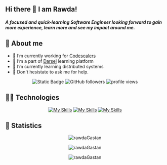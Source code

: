 ## Hi there 👋 I am Rawda!

##### A focused and quick-learning Software Engineer looking forward to gain more experience, learn more and see my impact around me.

## 💁 About me
- 🔭 I’m currently working for [Codescalers](https://www.linkedin.com/company/codescalers-egypt/)
- 👯 I’m a part of [Darsel](https://www.linkedin.com/company/darsel/) learning platform
- 🌱 I’m currently learning distributed systems
- 💬 Don't hesistate to ask me for help.

<div align="center">

![Static Badge](https://img.shields.io/badge/Rawda-linkedin?style=flat-square&logo=Linkedin&logoColor=white&color=blue&link=https%3A%2F%2Fwww.linkedin.com%2Fin%2Frawda-gastan-82a501173) ![GitHub followers](https://img.shields.io/github/followers/rawdaGastan?label=Follow&style=social)
<img alt = "profile views" src="https://komarev.com/ghpvc/?username=rawdaGastan&color=brightgreen"> 

</div>

## 🧑‍💻 Technologies


<div align="center">

[![My Skills](https://skills.thijs.gg/icons?i=python,go,java,js,ts,rust,dart,nodejs)](https://skills.thijs.gg)
[![My Skills](https://skills.thijs.gg/icons?i=docker,kubernetes,php,vue,react,svelte,unity,redis)](https://skills.thijs.gg)
[![My Skills](https://skills.thijs.gg/icons?i=mongodb,mysql,git,grafana,jquery,html,css)](https://skills.thijs.gg)

</div>

## 📑 Statistics

<p align="center"><img align="center" src="https://github-readme-stats.vercel.app/api?username=rawdaGastan&show_icons=true&theme=radical&show=reviews,discussions_started,discussions_answered,prs_merged,prs_merged_percentage" alt="rawdaGastan" /></p>
<p align="center"><img align="center" src="https://github-readme-stats.vercel.app/api/top-langs/?username=rawdaGastan&langs_count=12&theme=radical&layout=compact" alt="rawdaGastan" /></p>
<p align="center"><img align="center" src="https://github-readme-streak-stats.herokuapp.com/?user=rawdaGastan&theme=radical" alt="rawdaGastan" /></p>
